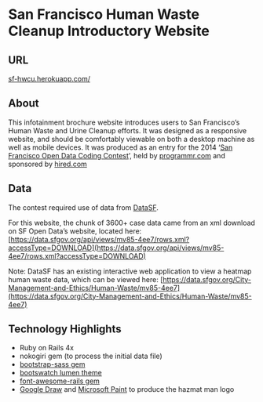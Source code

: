 # San Francisco Human Waste Cleanup Introductory Website

## URL
[sf-hwcu.herokuapp.com/](http://sf-hwcu.herokuapp.com/)

## About

This infotainment brochure website introduces users to San Francisco’s Human Waste and Urine Cleanup efforts. It was designed as a responsive website, and should be comfortably viewable on both a desktop machine as well as mobile devices. It was produced as an entry for the 2014 ‘[San Francisco Open Data Coding Contest](http://www.programmr.com/hired-coding-contest)’, held by [programmr.com](http://www.programmr.com) and sponsored by [hired.com](http://www.hired.com)

## Data

The contest required use of data from [DataSF](https://data.sfgov.org/). 

For this website, the chunk of 3600+ case data came from an xml download on SF Open Data’s website, located here: 
[https://data.sfgov.org/api/views/mv85-4ee7/rows.xml?accessType=DOWNLOAD](https://data.sfgov.org/api/views/mv85-4ee7/rows.xml?accessType=DOWNLOAD)

Note: DataSF has an existing interactive web application to view a heatmap human waste data, which can be viewed here: 
[https://data.sfgov.org/City-Management-and-Ethics/Human-Waste/mv85-4ee7](https://data.sfgov.org/City-Management-and-Ethics/Human-Waste/mv85-4ee7)

## Technology Highlights

* Ruby on Rails 4x
* nokogiri gem (to process the initial data file)
* [bootstrap-sass gem](https://github.com/twbs/bootstrap-sass)
* [bootswatch lumen theme](http://bootswatch.com/lumen/) 
* [font-awesome-rails gem](https://github.com/bokmann/font-awesome-rails)
* [Google Draw](https://docs.google.com/drawings) and [Microsoft Paint](http://en.wikipedia.org/wiki/Microsoft_Paint) to produce the hazmat man logo
